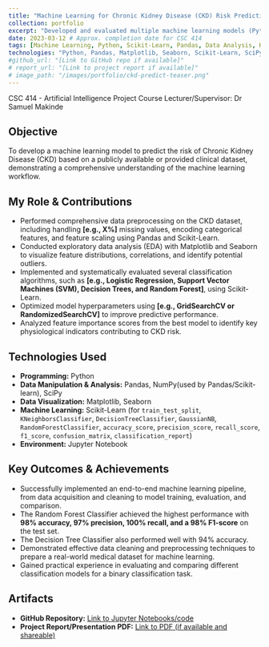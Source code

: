 ```yaml
---
title: "Machine Learning for Chronic Kidney Disease (CKD) Risk Prediction"
collection: portfolio
excerpt: "Developed and evaluated multiple machine learning models (Python, Scikit-Learn) to predict Chronic Kidney Disease, achieving 98% accuracy with Random Forest. Performed extensive data cleaning and EDA. BSc AI course project."
date: 2023-03-12 # Approx. completion date for CSC 414
tags: [Machine Learning, Python, Scikit-Learn, Pandas, Data Analysis, Healthcare, Data Cleaning, EDA]
technologies: "Python, Pandas, Matplotlib, Seaborn, Scikit-Learn, SciPy"
#github_url: "[Link to GitHub repo if available]"
# report_url: "[Link to project report if available]"
# image_path: "/images/portfolio/ckd-predict-teaser.png"
---
```

CSC 414 - Artificial Intelligence Project
Course Lecturer/Supervisor: Dr Samuel Makinde

## Objective
To develop a machine learning model to predict the risk of Chronic Kidney Disease (CKD) based on a publicly available or provided clinical dataset, demonstrating a comprehensive understanding of the machine learning workflow.

## My Role & Contributions
* Performed comprehensive data preprocessing on the CKD dataset, including handling **[e.g., X%]** missing values, encoding categorical features, and feature scaling using Pandas and Scikit-Learn.
* Conducted exploratory data analysis (EDA) with Matplotlib and Seaborn to visualize feature distributions, correlations, and identify potential outliers.
* Implemented and systematically evaluated several classification algorithms, such as **[e.g., Logistic Regression, Support Vector Machines (SVM), Decision Trees, and Random Forest]**, using Scikit-Learn.
* Optimized model hyperparameters using **[e.g., GridSearchCV or RandomizedSearchCV]** to improve predictive performance.
* Analyzed feature importance scores from the best model to identify key physiological indicators contributing to CKD risk.

## Technologies Used
* **Programming:** Python
* **Data Manipulation & Analysis:** Pandas, NumPy(used by Pandas/Scikit-learn), SciPy
* **Data Visualization:** Matplotlib, Seaborn
* **Machine Learning:** Scikit-Learn (for `train_test_split`, `KNeighborsClassifier`, `DecisionTreeClassifier`, `GaussianNB`, `RandomForestClassifier`, `accuracy_score`, `precision_score`, `recall_score`, `f1_score`, `confusion_matrix`, `classification_report`)
* **Environment:** Jupyter Notebook

## Key Outcomes & Achievements
* Successfully implemented an end-to-end machine learning pipeline, from data acquisition and cleaning to model training, evaluation, and comparison.
* The Random Forest Classifier achieved the highest performance with **98% accuracy, 97% precision, 100% recall, and a 98% F1-score** on the test set.
* The Decision Tree Classifier also performed well with 94% accuracy.
* Demonstrated effective data cleaning and preprocessing techniques to prepare a real-world medical dataset for machine learning.
* Gained practical experience in evaluating and comparing different classification models for a binary classification task.
  
## Artifacts
* **GitHub Repository:** [Link to Jupyter Notebooks/code]([YOUR_GITHUB_REPO_LINK_HERE])
* **Project Report/Presentation PDF:** [Link to PDF (if available and shareable)]([YOUR_REPORT_LINK_HERE])

